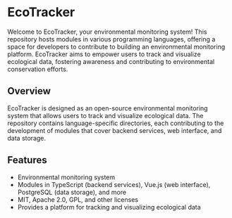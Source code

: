 # EcoTracker

Welcome to EcoTracker, your environmental monitoring system! This repository hosts modules in various programming languages, offering a space for developers to contribute to building an environmental monitoring platform. EcoTracker aims to empower users to track and visualize ecological data, fostering awareness and contributing to environmental conservation efforts.

## Overview

EcoTracker is designed as an open-source environmental monitoring system that allows users to track and visualize ecological data. The repository contains language-specific directories, each contributing to the development of modules that cover backend services, web interface, and data storage.

## Features

- Environmental monitoring system
- Modules in TypeScript (backend services), Vue.js (web interface), PostgreSQL (data storage), and more
- MIT, Apache 2.0, GPL, and other licenses
- Provides a platform for tracking and visualizing ecological data

